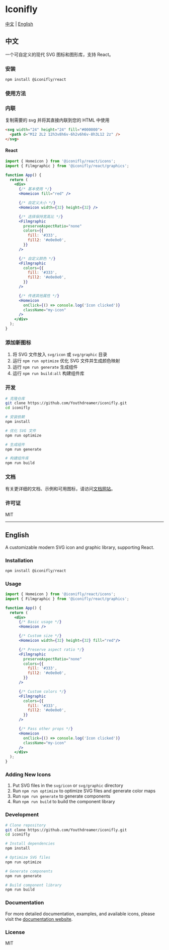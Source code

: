 # Iconifly

[中文](#chinese) | [English](#english)

<a id="chinese"></a>

## 中文

一个可自定义的现代 SVG 图标和图形库，支持 React。

### 安装

```bash
npm install @iconifly/react
```

### 使用方法

### 内联

复制需要的 svg 并将其直接内联到您的 HTML 中使用

```html
<svg width="24" height="24" fill="#000000">
  <path d="M12 2L2 12h3v8h6v-6h2v6h6v-8h3L12 2z" />
</svg>
```

#### React

```jsx
import { Homeicon } from '@iconifly/react/icons';
import { Filmgraphic } from '@iconifly/react/graphics';

function App() {
  return (
    <div>
      {/* 基本使用 */}
      <Homeicon fill="red" />

      {/* 自定义大小 */}
      <Homeicon width={32} height={32} />

      {/* 选择保持宽高比 */}
      <Filmgraphic
        preserveAspectRatio="none"
        colors={{
          fill: '#333',
          fill2: '#e0e0e0',
        }}
      />

      {/* 自定义颜色 */}
      <Filmgraphic
        colors={{
          fill: '#333',
          fill2: '#e0e0e0',
        }}
      />

      {/* 传递其他属性 */}
      <Homeicon
        onClick={() => console.log('Icon clicked')}
        className="my-icon"
      />
    </div>
  );
}
```

### 添加新图标

1. 将 SVG 文件放入 `svg/icon` 或 `svg/graphic` 目录
2. 运行 `npm run optimize` 优化 SVG 文件并生成颜色映射
3. 运行 `npm run generate` 生成组件
4. 运行 `npm run build:all` 构建组件库

### 开发

```bash
# 克隆仓库
git clone https://github.com/Youthdreamer/iconifly.git
cd iconifly

# 安装依赖
npm install

# 优化 SVG 文件
npm run optimize

# 生成组件
npm run generate

# 构建组件库
npm run build
```

### 文档

有关更详细的文档、示例和可用图标，请访问[文档网站](https://youthdreamer.github.io/iconifly/)。

### 许可证

MIT

---

<a id="english"></a>

## English

A customizable modern SVG icon and graphic library, supporting React.

### Installation

```bash
npm install @iconifly/react
```

### Usage

```jsx
import { Homeicon } from '@iconifly/react/icons';
import { Filmgraphic } from '@iconifly/react/graphics';

function App() {
  return (
    <div>
      {/* Basic usage */}
      <Homeicon />

      {/* Custom size */}
      <Homeicon width={32} height={32} fill="red"/>

      {/* Preserve aspect ratio */}
      <Filmgraphic
        preserveAspectRatio="none"
        colors={{
          fill: '#333',
          fill2: '#e0e0e0',
        }}
      />

      {/* Custom colors */}
      <Filmgraphic
        colors={{
          fill: '#333',
          fill2: '#e0e0e0',
        }}
      />

      {/* Pass other props */}
      <Homeicon
        onClick={() => console.log('Icon clicked')}
        className="my-icon"
      />
    </div>
  );
}
```

### Adding New Icons

1. Put SVG files in the `svg/icon` or `svg/graphic` directory
2. Run `npm run optimize` to optimize SVG files and generate color maps
3. Run `npm run generate` to generate components
4. Run `npm run build` to build the component library

### Development

```bash
# Clone repository
git clone https://github.com/Youthdreamer/iconifly.git
cd iconifly

# Install dependencies
npm install

# Optimize SVG files
npm run optimize

# Generate components
npm run generate

# Build component library
npm run build
```

### Documentation

For more detailed documentation, examples, and available icons, please visit the [documentation website](https://youthdreamer.github.io/iconifly/).

### License

MIT
